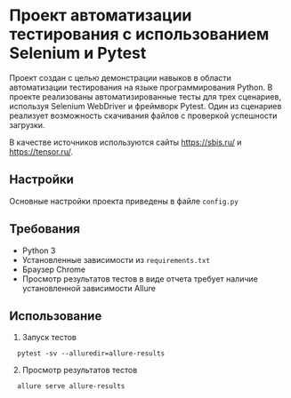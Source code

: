 # Проект автоматизации тестирования с использованием Selenium и Pytest
Проект создан с целью демонстрации навыков в области автоматизации тестирования на языке программирования Python. 
В проекте реализованы автоматизированные тесты для трех сценариев, используя Selenium WebDriver и фреймворк Pytest. 
Один из сценариев реализует возможность скачивания файлов с проверкой успешности загрузки.

В качестве источников используются сайты https://sbis.ru/ и https://tensor.ru/.

## Настройки
Основные настройки проекта приведены в файле `config.py`

## Требования
* Python 3
* Установленные зависимости из `requirements.txt`
* Браузер Chrome 
* Просмотр результатов тестов в виде отчета требует наличие установленной зависимости Allure

## Использование
1. Запуск тестов
```shell
  pytest -sv --alluredir=allure-results
```
2. Просмотр результатов тестов
```shell
  allure serve allure-results
```
